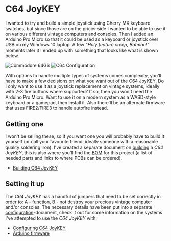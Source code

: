 # C64 JoyKEY

I wanted to try and build a simple joystick using Cherry MX keyboard switches, but since those are on the pricier side I wanted to be able to use it on various different vintage computers and consoles. Then I added an Arduino Pro Micro so that it could be used as a keyboard or joystick over USB on my Windows 10 laptop. A few *"Holy feature creep, Batman!"* moments later it I ended up with something that looks like what is shown below.

![Commodore 64GS](https://github.com/tebl/C64-JoyKEY/raw/main/gallery/c64gs_system.jpg)
![C64 Configuration](https://github.com/tebl/C64-JoyKEY/raw/main/gallery/c64_jumpers.jpg)

With options to handle multiple types of systems comes complexity, you'll have to make a few decisions on what you want out of the C64 JoyKEY. Do I only want to use it as a joystick replacement on vintage systems, ideally with 2-3 fire buttons where supported? If so, then you won't need the Arduino Pro Micro. Want to use it on a modern system as a WASD-style keyboard or a gamepad, then install it. Also there'll be an alternate firmware that uses FIRE2/FIRE3 to handle autofire instead. 

## Getting one
I won't be selling these, so if you want one you will probably have to build it yourself (or call your favourite friend, ideally someone with a reasonable quality soldering iron). I've created a separate document on [building](https://github.com/tebl/C64-JoyKEY/blob/main/documentation/building.md) a *C64 JoyKEY*, this is also where you'll find the [BOM](https://github.com/tebl/C64-JoyKEY/blob/main/documentation/building.md#bom) for this project (a list of needed parts and links to where PCBs can be ordered).

* [Building C64 JoyKEY](https://github.com/tebl/C64-JoyKEY/blob/main/documentation/building.md)

## Setting it up
The *C64 JoyKEY* has a handful of jumpers that need to be set correctly in order to: A - function, B - not destroy your precious vintage computer and/or consoles. The necessary details have been put into a separate [configuration](https://github.com/tebl/C64-JoyKEY/blob/main/documentation/configuration.md)-document, check it out for some information on the systems I've attempted to use the *C64 JoyKEY* with.

* [Configuring C64 JoyKEY](https://github.com/tebl/C64-JoyKEY/blob/main/documentation/configuration.md)
* [Arduino firmware](https://github.com/tebl/C64-JoyKEY/blob/main/documentation/firmware.md)